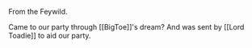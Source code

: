 From the Feywild.

Came to our party through [[BigToe]]'s dream? And was sent by [[Lord Toadie]] to aid our party.

